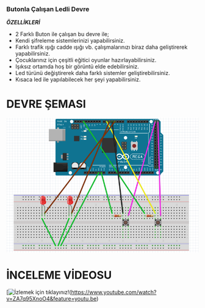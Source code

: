 ### Butonla Çalışan Ledli Devre
***ÖZELLİKLERİ***
- 2 Farklı Buton ile çalışan bu devre ile;
- Kendi şifreleme sistemlerinizi yapabilirsiniz.
- Farklı trafik ışığı cadde ışığı vb. çalışmalarınızı biraz daha geliştirerek yapabilirsiniz.
- Çocuklarınız için çeşitli eğitici oyunlar hazırlayabilirsiniz.
- Işıksız ortamda hoş bir görüntü elde edebilirsiniz.
- Led türünü değiştirerek daha farklı sistemler geliştirebilirsiniz.
- Kısaca led ile yapılabilecek her şeyi yapabilirsiniz.
# DEVRE ŞEMASI
![](https://github.com/efe-g/butonluled/blob/master/butonluleddevre.png)
# İNCELEME VİDEOSU
[![İzlemek için tıklayınız!](https://imgur.com/VBg8pDx.png)(https://www.youtube.com/watch?v=ZA7q95XnoO4&feature=youtu.be)
